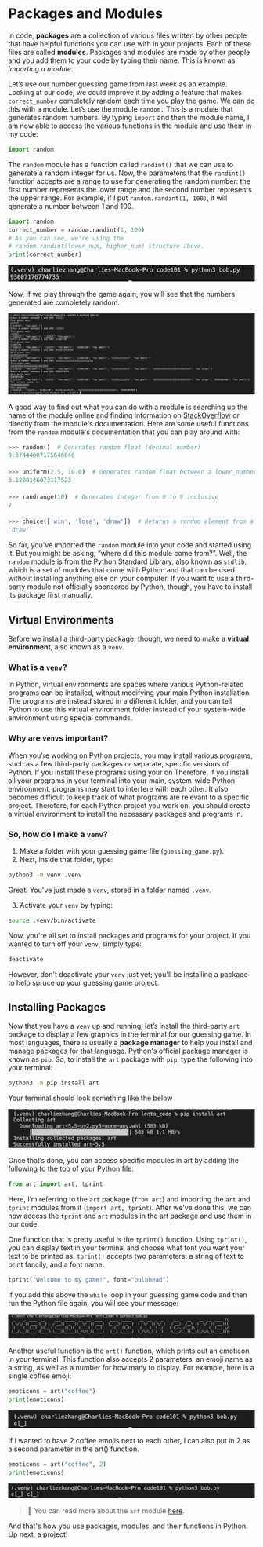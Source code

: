 # Packages and Modules

In code, **packages** are a collection of various files written by other people that have helpful functions you can use with in your projects. Each of these files are called **modules**. Packages and modules are made by other people and you add them to your code by typing their name. This is known as *importing a module*.

Let’s use our number guessing game from last week as an example. Looking at our code, we could improve it by adding a feature that makes `correct_number` completely random each time you play the game. We can do this with a module. Let’s use the module `random.` This is a module that generates random numbers. By typing `import` and then the module name, I am now able to access the various functions in the module and use them in my code:

```py
import random
```

The `random` module has a function called `randint()` that we can use to generate a random integer for us. Now, the parameters that the `randint()` function accepts are a range to use for generating the random number: the first number represents the lower range and the second number represents the upper range. For example, if I put `random.randint(1, 100)`, it will generate a number between 1 and 100.

```py
import random
correct_number = random.randint(1, 100)
# As you can see, we're using the
# random.randint(lower_num, higher_num) structure above.
print(correct_number)
```

![](./assets/kaskdas.png)

Now, if we play through the game again, you will see that the numbers generated are completely random.

![](./assets/example.png)

A good way to find out what you can do with a module is searching up the name of the module online and finding information on [StackOverflow](https://stackoveflow.com) or directly from the module's documentation. Here are some useful functions from the `random` module's documentation that you can play around with:

```py
>>> random()  # Generates random float (decimal number)
0.37444887175646646

>>> uniform(2.5, 10.0)  # Generates random float between a lower_number and an upper_number
3.1800146073117523

>>> randrange(10)  # Generates integer from 0 to 9 inclusive
7

>>> choice(['win', 'lose', 'draw'])  # Returns a random element from a list
'draw'
```

So far, you've imported the `random` module into your code and started using it. But you might be asking, “where did this module come from?”. Well, the `random` module is from the Python Standard Library, also known as `stdlib`, which is a set of modules that come with Python and that can be used without installing anything else on your computer. If you want to use a third-party module not officially sponsored by Python, though, you have to install its package first manually.

## Virtual Environments
Before we install a third-party package, though, we need to make a **virtual environment**, also known as a `venv`.

### What is a `venv`?
In Python, virtual environments are spaces where various Python-related programs can be installed, without modifying your main Python installation. The programs are instead stored in a different folder, and you can tell Python to use this virtual environment folder instead of your system-wide environment using special commands.

### Why are `venv`s important?
When you're working on Python projects, you may install various programs, such as a few third-party packages or separate, specific versions of Python. If you install these programs using your on Therefore, if you install all your programs in your terminal into your main, system-wide Python environment, programs may start to interfere with each other. It also becomes difficult to keep track of what programs are relevant to a specific project. Therefore, for each Python project you work on, you should create a virtual environment to install the necessary packages and programs in.

### So, how do I make a `venv`?

1) Make a folder with your guessing game file (`guessing_game.py`).
2) Next, inside that folder, type:

```bash
python3 -m venv .venv
```

Great! You've just made a `venv`, stored in a folder named `.venv`.

3) Activate your `venv` by typing:

```bash
source .venv/bin/activate
```

Now, you're all set to install packages and programs for your project. If you wanted to turn off your `venv`, simply type:

```bash
deactivate
```

However, don't deactivate your `venv` just yet; you'll be installing a package to help spruce up your guessing game project.

## Installing Packages
Now that you have a `venv` up and running, let’s install the third-party `art` package to display a few graphics in the terminal for our guessing game. In most languages, there is usually a **package manager** to help you install and manage packages for that language. Python's official package manager is known as `pip`. So, to install the `art` package with `pip`, type the following into your terminal:

```bash
python3 -m pip install art
```

Your terminal should look something like the below

![](./assets/art-install-process.png)

Once that’s done, you can access specific modules in art by adding the following to the top of your Python file:

```py
from art import art, tprint
```

Here, I’m referring to the `art` package (`from art`) and importing the `art` and `tprint` modules from it (`import art, tprint`). After we've done this, we can now access the `tprint` and `art` modules in the art package and use them in our code.

One function that is pretty useful is the `tprint()` function. Using `tprint()`, you can display text in your terminal and choose what font you want your text to be printed as. `tprint()` accepts two parameters: a string of text to print fancily, and a font name:

```py
tprint("Welcome to my game!", font="bulbhead")
```

If you add this above the `while` loop in your guessing game code and then run the Python file again, you will see your message:

![](assets/bulb.png)

Another useful function is the `art()` function, which prints out an emoticon in your terminal. This function also accepts 2 parameters: an emoji name as a string, as well as a number for how many to display. For example, here is a single coffee emoji:

```py
emoticons = art("coffee")
print(emoticons)
```

![](assets/joe1.png)

If I wanted to have 2 coffee emojis next to each other, I can also put in 2 as a second parameter in the art() function.

```py
emoticons = art("coffee", 2)
print(emoticons)
```

![](assets/joe.png)

> 📖 You can read more about the `art` module [here](https://github.com/sepandhaghighi/art/blob/master/README.md#usage).

And that's how you use packages, modules, and their functions in Python. Up next, a project!

